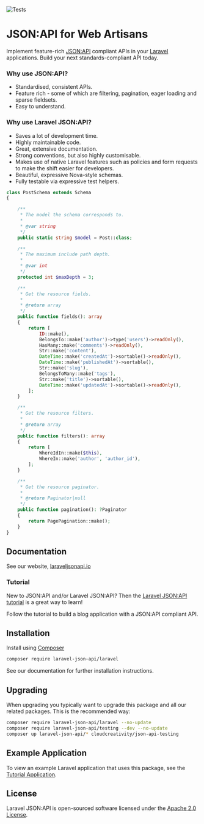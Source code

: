 ![Tests](https://github.com/laravel-json-api/laravel/workflows/Tests/badge.svg)

# JSON:API for Web Artisans

Implement feature-rich [JSON:API](https://jsonapi.org) compliant APIs in your
[Laravel](https://laravel.com) applications. Build your next standards-compliant API today.

### Why use JSON:API?

- Standardised, consistent APIs.
- Feature rich - some of which are filtering, pagination, eager loading and sparse fieldsets.
- Easy to understand.

### Why use Laravel JSON:API?

- Saves a lot of development time.
- Highly maintainable code.
- Great, extensive documentation.
- Strong conventions, but also highly customisable.
- Makes use of native Laravel features such as policies and form requests to make the shift easier for developers.
- Beautiful, expressive Nova-style schemas.
- Fully testable via expressive test helpers.

```php
class PostSchema extends Schema
{

    /**
     * The model the schema corresponds to.
     *
     * @var string
     */
    public static string $model = Post::class;

    /**
     * The maximum include path depth.
     *
     * @var int
     */
    protected int $maxDepth = 3;

    /**
     * Get the resource fields.
     *
     * @return array
     */
    public function fields(): array
    {
        return [
            ID::make(),
            BelongsTo::make('author')->type('users')->readOnly(),
            HasMany::make('comments')->readOnly(),
            Str::make('content'),
            DateTime::make('createdAt')->sortable()->readOnly(),
            DateTime::make('publishedAt')->sortable(),
            Str::make('slug'),
            BelongsToMany::make('tags'),
            Str::make('title')->sortable(),
            DateTime::make('updatedAt')->sortable()->readOnly(),
        ];
    }

    /**
     * Get the resource filters.
     *
     * @return array
     */
    public function filters(): array
    {
        return [
            WhereIdIn::make($this),
            WhereIn::make('author', 'author_id'),
        ];
    }

    /**
     * Get the resource paginator.
     *
     * @return Paginator|null
     */
    public function pagination(): ?Paginator
    {
        return PagePagination::make();
    }
}
```

## Documentation

See our website, [laraveljsonapi.io](https://laraveljsonapi.io)

### Tutorial

New to JSON:API and/or Laravel JSON:API? Then
the [Laravel JSON:API tutorial](https://laraveljsonapi.io/docs/1.0/tutorial/)
is a great way to learn!

Follow the tutorial to build a blog application with a JSON:API compliant API.

## Installation

Install using [Composer](https://getcomposer.org)

```bash
composer require laravel-json-api/laravel
```

See our documentation for further installation instructions.

## Upgrading

When upgrading you typically want to upgrade this package and all our related packages. This is the recommended way:

```bash
composer require laravel-json-api/laravel --no-update
composer require laravel-json-api/testing --dev --no-update
composer up laravel-json-api/* cloudcreativity/json-api-testing
```

## Example Application

To view an example Laravel application that uses this package, see the
[Tutorial Application](https://github.com/laravel-json-api/tutorial-app).

## License

Laravel JSON:API is open-sourced software licensed under the [Apache 2.0 License](./LICENSE).
